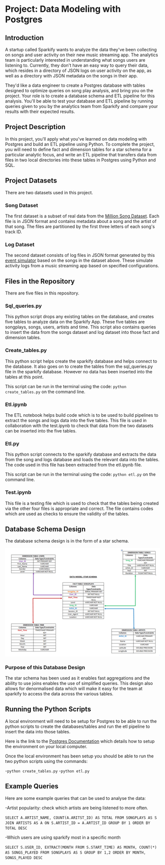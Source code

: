 # Project: Data Modeling with Postgres 

## Introduction

A startup called Sparkify wants to analyze the data they've been collecting on songs and user activity on their new music streaming app. The analytics team is particularly interested in understanding what songs users are listening to. Currently, they don't have an easy way to query their data, which resides in a directory of JSON logs on user activity on the app, as well as a directory with JSON metadata on the songs in their app.

They'd like a data engineer to create a Postgres database with tables designed to optimize queries on song play analysis, and bring you on the project. Your role is to create a database schema and ETL pipeline for this analysis. You'll be able to test your database and ETL pipeline by running queries given to you by the analytics team from Sparkify and compare your results with their expected results.

## Project Description

In this project, you'll apply what you've learned on data modeling with Postgres and build an ETL pipeline using Python. To complete the project, you will need to define fact and dimension tables for a star schema for a particular analytic focus, and write an ETL pipeline that transfers data from files in two local directories into these tables in Postgres using Python and SQL.

## Project Datasets

There are two datasets used in this project. 

### Song Dataset

The first dataset is a subset of real data from the [Million Song Dataset](http://millionsongdataset.com/). Each file is in JSON format and contains metadata about a song and the artist of that song. The files are partitioned by the first three letters of each song's track ID.

### Log Dataset

The second dataset consists of log files in JSON format generated by this [event simulator](https://github.com/Interana/eventsim) based on the songs in the dataset above. These simulate activity logs from a music streaming app based on specified configurations.

## Files in the Repository

There are five files in this repository.

### Sql_queries.py

This python script drops any existing tables on the database, and creates five tables to analyze data on the Sparkify App. These five tables are songplays, songs, users, artists and time. This script also contains queries to insert the data from the songs dataset and log dataset into those fact and dimension tables.   

### Create_tables.py

This python script helps create the sparkify database and helps connect to the database. It also goes on to create the tables from the sql_queries.py file in the sparkify database. However no data has been inserted into the tables at this point.

This script can be run in the terminal using the code: `python create_tables.py` on the command line.

### Etl.ipynb

The ETL notebook helps build code which is to be used to build pipelines to extract the songs and logs data into the five tables. This file is used in collaboration with the test.ipynb to check that data from the two datasets can be inserted into the five tables.

### Etl.py

This python script connects to the sparkify database and extracts the data from the song and logs database and loads the relevant data into the tables. The code used in this file has been extracted from the etl.ipynb file.

This script can be run in the terminal using the code: `python etl.py` on the command line.

### Test.ipynb

This file is a testing file which is used to check that the tables being created via the other four files is appropriate and correct. The file contains codes which are used as checks to ensure the validity of the tables.

## Database Schema Design

The database schema design is in the form of a star schema. 

![This is an image](https://github.com/Rachita1011/Udacity-Data-Engineering-Nano-Degree/blob/main/Project%201%20-%20Data%20Modeling%20with%20Postgres/Star%20Schema.PNG)

### Purpose of this Database Design

The star schema has been used as it enables fast aggregations and the ability to use joins enables the use of simplified queries. This design also allows for denormalised data which will make it easy for the team at sparkify to access the data across the various tables. 

## Running the Python Scripts

A local environment will need to be setup for Postgres to be able to run the python scripts to create the databases/tables and run the etl pipeline to insert the data into those tables.

Here is the link to the [Postgres Documentation](https://www.postgresql.org/docs/current/runtime-config.html) which details how to setup the environment on your local computer.

Once the local environment has been setup you should be able to run the two python scripts using the commands:

-`python create_tables.py`
-`python etl.py`

## Example Queries

Here are some example queries that can be used to analyse the data:

-Artist popularity: check which artists are being listened to more often.

`SELECT A.ARTIST_NAME, COUNT(A.ARITST_ID) AS TOTAL FROM SONGPLAYS AS S JOIN ARTISTS AS A ON S.ARTIST_ID = A.ARTIST_ID GROUP BY 1 ORDER BY TOTAL DESC`

-Which users are using sparkify most in a specific month

`SELECT S.USER_ID, EXTRACT(MONTH FROM S.START_TIME) AS MONTH, COUNT(*) AS SONGS_PLAYED FROM SONGPLAYS AS S GROUP BY 1,2 ORDER BY MONTH, SONGS_PLAYED DESC`

